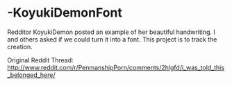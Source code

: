 -KoyukiDemonFont
================

Redditor KoyukiDemon posted an example of her beautiful handwriting.  I and others asked if we could turn it into a font.  This project is to track the creation.

Original Reddit Thread: http://www.reddit.com/r/PenmanshipPorn/comments/2hlgfd/i_was_told_this_belonged_here/
